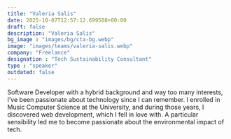 ```yaml
---
title: "Valeria Salis"
date: 2025-10-07T12:57:12.699508+00:00
draft: false
description: "Valeria Salis"
bg_image : "images/bg/cta-bg.webp"
image: "images/teams/valeria-salis.webp"
company: "Freelance"
designation : "Tech Sustainability Consultant"
type : "speaker"
outdated: false
---
```


Software Developer with a hybrid background and way too many interests, I’ve been passionate about technology since I can remember. I enrolled in Music Computer Science at the University, and during those years, I discovered web development, which I fell in love with. A particular sensibility led me to become passionate about the environmental impact of tech.